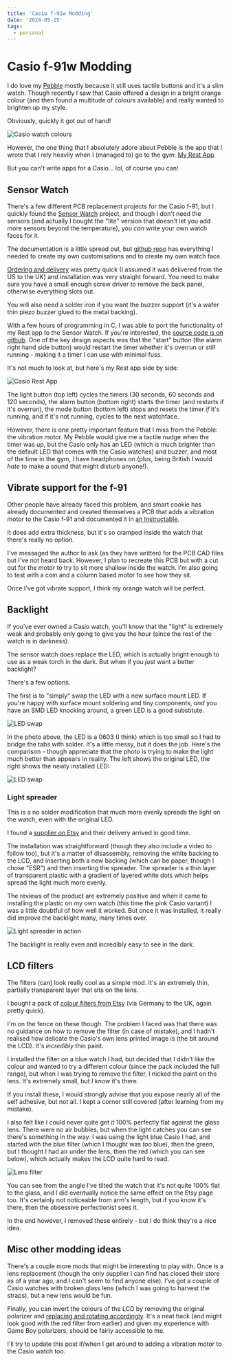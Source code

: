 ```yaml
---
title: 'Casio f-91w Modding'
date: '2024-05-25'
tags:
  - personal
---
```


# Casio f-91w Modding

I do love my [Pebble](https://remysharp.com/search?q=pebble) mostly because it still uses tactile buttons and it's a slim watch. Though recently I saw that Casio offered a design in a bright orange colour (and then found a multitude of colours available) and really wanted to brighten up my style.

Obviously, quickly it got out of hand!

![Casio watch colours](/images/casio/array.jpg)

<!--more-->

However, the one thing that I absolutely adore about Pebble is the app that I wrote that I rely heavily when I (managed to) go to the gym: [My Rest App](https://apps.rebble.io/en_US/application/53ff41ed8cdf37902b000050?query=rest&section=watchapps).

But you can't write apps for a Casio… lol, of course you can!

## Sensor Watch

There's a few different PCB replacement projects for the Casio f-91, but I quickly found the [Sensor Watch](https://www.sensorwatch.net/) project, and though I don't need the sensors (and actually I bought the "lite" version that doesn't let you add more sensors beyond the temperature), you *can* write your own watch faces for it.

The documentation is a little spread out, but [github repo](https://github.com/joeycastillo/Sensor-Watch) has everything I needed to create my own customisations and to create my own watch face.

[Ordering and delivery](https://www.crowdsupply.com/oddly-specific-objects/sensor-watch#products) was pretty quick (I assumed it was delivered from the US to the UK) and installation was very straight forward. You need to make sure you have a small enough screw driver to remove the back panel, otherwise everything slots out.

You will also need a solder iron if you want the buzzer support (it's a wafer thin piezo buzzer glued to the metal backing).

With a few hours of programming in C, I was able to port the functionality of my Rest app to the Sensor Watch. If you're interested, the [source code is on github](https://github.com/remy/Sensor-Watch/blob/main/movement/watch_faces/complication/rest_face.c). One of the key design aspects was that the "start" button (the alarm right hand side button) would restart the timer whether it's overrun or still running - making it a timer I can use with minimal fuss.

It's not much to look at, but here's my Rest app side by side:

![Casio Rest App](/images/casio/rest_app.jpg)

The light button (top left) cycles the timers (30 seconds, 60 seconds and 120 seconds), the alarm button (bottom right) starts the timer (and restarts if it's overrun), the mode button (bottom left) stops and resets the timer _if_ it's running, and if it's not running, cycles to the next watchface.

However, there is one pretty important feature that I miss from the Pebble: the vibration motor. My Pebble would give me a tactile nudge when the timer was up, but the Casio only has an LED (which is much brighter than the default LED that comes with the Casio watches) and buzzer, and most of the time in the gym, I have headphones on (plus, being British I would _hate_ to make a sound that might disturb anyone!).

## Vibrate support for the f-91

Other people have already faced this problem, and smart cookie has already documented and created themselves a PCB that adds a vibration motor to the Casio f-91 and documented it in [an Instructable](https://www.instructables.com/MAKE-IT-VIBRATE-Vibrator-Module-for-Casio-F-91W/).

It does add extra thickness, but it's so cramped inside the watch that there's really no option.

I've messaged the author to ask (as they have written) for the PCB CAD files but I've not heard back. However, I plan to recreate this PCB but with a cut out for the motor to try to sit more shallow inside the watch. I'm also going to test with a coin and a column based motor to see how they sit.

Once I've got vibrate support, I think my orange watch will be perfect.

## Backlight

If you've ever owned a Casio watch, you'll know that the "light" is extremely weak and probably only going to give you the hour (since the rest of the watch is in darkness).

The sensor watch does replace the LED, which is actually bright enough to use as a weak torch in the dark. But when if you _just_ want a better backlight?

There's a few options.

The first is to "simply" swap the LED with a new surface mount LED. If you're happy with surface mount soldering and tiny components, _and_ you have an SMD LED knocking around, a green LED is a good substitute.

![LED swap](/images/casio/led.jpg)

In the photo above, the LED is a 0603 (I think) which is too small so I had to bridge the tabs with solder. It's a little messy, but it does the job. Here's the comparison - though appreciate that the photo is trying to make the light much better than appears in reality. The left shows the original LED, the right shows the newly installed LED:

![LED swap](/images/casio/led_compare.jpg)

### Light spreader

This is a no solder modification that much more evenly spreads the light on the watch, even with the original LED.

I found a [supplier on Etsy](https://www.etsy.com/uk/listing/1448973768/back-light-spreader-for-casio-f-91w-a) and their delivery arrived in good time.

The installation was straightforward (though they also include a video to follow too), but it's a matter of disassembly, removing the white backing to the LCD, and inserting both a new backing (which can be paper, though I chose "ESR") and then inserting the spreader. The spreader is a thin layer of transparent plastic with a gradient of layered white dots which helps spread the light much more evenly.

The reviews of the product are extremely positive and when it came to installing the plastic on my own watch (this time the pink Casio variant) I was a little doubtful of how well it worked. But once it was installed, it really did improve the backlight many, many times over.

![Light spreader in action](/images/casio/light_spreader_in_dark.jpg)

The backlight is really even and incredibly easy to see in the dark.

## LCD filters

The filters (can) look really cool as a simple mod. It's an extremely thin, partially transparent layer that sits on the lens.

I bought a pack of [colour filters from Etsy](https://www.etsy.com/uk/listing/1374696404/casio-f-91w-monochrome-gradient-filter) (via Germany to the UK, again pretty quick).

I'm on the fence on these though. The problem I faced was that there was no guidance on how to remove the filter (in case of mistake), and I hadn't realised how delicate the Casio's own lens printed image is (the bit around the LCD). It's _incredibly_ thin paint.

I installed the filter on a blue watch I had, but decided that I didn't like the colour and wanted to try a different colour (since the pack included the full range), but when I was trying to remove the filter, I nicked the paint on the lens. It's extremely small, but _I know_ it's there.

If you install these, I would strongly advise that you expose nearly all of the self adhesive, but not all. I kept a corner still covered (after learning from my mistake).

I also felt like I could never quite get it 100% perfectly flat against the glass lens. There were no air bubbles, but when the light catches you can see there's something in the way. I was using the light blue Casio I had, and started with the blue filter (which I thought was _too_ blue), then the green, but I thought I had air under the lens, then the red (which you can see below), which actually makes the LCD quite hard to read.

![Lens filter](/images/casio/lens_mod.jpg)

You can see from the angle I've tilted the watch that it's not quite 100% flat to the glass, and I did eventually notice the same effect on the Etsy page too. It's certainly not noticeable from arm's length, but if you know it's there, then the obsessive perfectionist sees it.

In the end however, I removed these entirely - but I do think they're a nice idea.

## Misc other modding ideas

There's a couple more mods that might be interesting to play with. Once is a lens replacement (though the only supplier I can find has closed their store as of a year ago, and I can't seem to find anyone else). I've got a couple of Casio watches with broken glass lens (which I was going to harvest the straps), but a new lens would be fun.

Finally, you can invert the colours of the LCD by removing the original polarizer and [replacing and rotating accordingly](https://www.watchuseek.com/threads/casio-f91w-mod-negative-display-diy.757778/). It's a neat hack (and might look good with the red filter from earlier) and given my experience with Game Boy polarizers, should be fairly accessible to me.

I'll try to update this post if/when I get around to adding a vibration motor to the Casio watch too.
